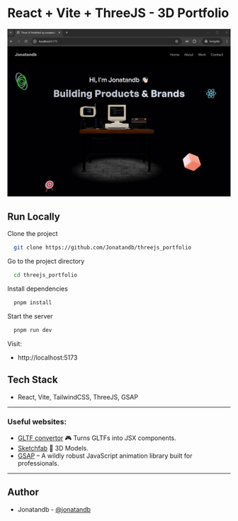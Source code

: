 # React + Vite + ThreeJS - 3D Portfolio

![screenshot](3D_Portfolio_preview.gif)

## Run Locally

Clone the project

```bash
  git clone https://github.com/Jonatandb/threejs_portfolio
```

Go to the project directory

```bash
  cd threejs_portfolio
```

Install dependencies

```bash
  pnpm install
```

Start the server

```bash
  pnpm run dev
```

Visit:
- http://localhost:5173


## Tech Stack

 - React, Vite, TailwindCSS, ThreeJS, GSAP




---

### Useful websites:
- [GLTF convertor](https://gltf.pmnd.rs/) 🎮 Turns GLTFs into JSX components.
- [Sketchfab](https://sketchfab.com/3d-models/hacker-room-stylized-a0cfe6edf2dd494c8a95addf6bb13a10) 🚗 3D Models.
- [GSAP](https://gsap.com/) – A wildly robust JavaScript animation library built for professionals.

---


## Author

- Jonatandb - [@jonatandb](https://www.github.com/jonatandb)
